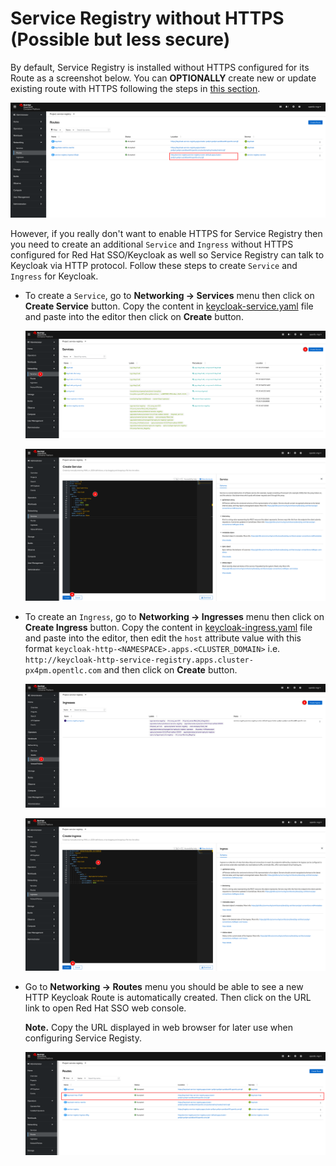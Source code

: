 # Service Registry without HTTPS (Possible but less secure)

By default, Service Registry is installed without HTTPS configured for its Route as a screenshot below. You can **OPTIONALLY** create new or update existing route with HTTPS following the steps in [this section](security-6.md).

![Service Registry Authn & Authz](../../images/service-registry-authn-authz-1.png)

However, if you really don't want to enable HTTPS for Service Registry then you need to create an additional `Service` and `Ingress` without HTTPS configured for Red Hat SSO/Keycloak as well so Service Registry can talk to Keycloak via HTTP protocol. Follow these steps to create `Service` and `Ingress` for Keycloak.

- To create a `Service`, go to **Networking -> Services** menu then click on **Create Service** button. Copy the content in [keycloak-service.yaml](../../manifest/keycloak-service.yaml) file and paste into the editor then click on **Create** button.

   ![Service Registry Authn & Authz](../../images/service-registry-authn-authz-2.png)

   ![Service Registry Authn & Authz](../../images/service-registry-authn-authz-3.png)

- To create an `Ingress`, go to **Networking -> Ingresses** menu then click on **Create Ingress** button. Copy the content in [keycloak-ingress.yaml](../../manifest/keycloak-ingress.yaml) file and paste into the editor, then edit the `host` attribute value with this format `keycloak-http-<NAMESPACE>.apps.<CLUSTER_DOMAIN>` i.e. `http://keycloak-http-service-registry.apps.cluster-px4pm.opentlc.com` and then click on **Create** button.

   ![Service Registry Authn & Authz](../../images/service-registry-authn-authz-4.png)

   ![Service Registry Authn & Authz](../../images/service-registry-authn-authz-5.png)

- Go to **Networking -> Routes** menu you should be able to see a new HTTP Keycloak Route is automatically created. Then click on the URL link to open Red Hat SSO web console.

   **Note.** Copy the URL displayed in web browser for later use when configuring Service Registy.

   ![Service Registry Authn & Authz](../../images/service-registry-authn-authz-9.png)
